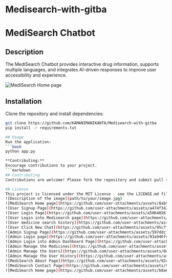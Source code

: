 ﻿# Medisearch-with-gitba
# MediSearch Chatbot
## Description
The MediSearch Chatbot provides interactive drug information, supports multiple languages, and integrates AI-driven responses to improve user accessibility and experience.

![MediSearch Home page](https://github.com/user-attachments/assets/cc28605d-2a2a-41d0-a58e-d8135cfc6024)

## Installation
Clone the repository and install dependencies:
```bash
git clone https://github.com/KAMANIMANIKANTA/Medisearch-with-gitba
pip install -r requirements.txt

## Usage
Run the application:
```bash
python app.py

**Contributing:**
Encourage contributions to your project.
```markdown
## Contributing
Contributions are welcome! Please fork the repository and submit pull requests with your proposed changes.

## License
This project is licensed under the MIT License - see the LICENSE.md file for details.
![Description of the image](path/to/your/image.jpg)
![MediSearch Home page](https://github.com/user-attachments/assets/8ab9be13-5d50-4196-b16b-7552fd2abf2a)
![User Signup Page](https://github.com/user-attachments/assets/a474f342-8487-416b-b746-172485951619)
![User Login Page](https://github.com/user-attachments/assets/a5064026-b8a6-4f5f-a5ad-64158e8d42c8)
![User Login into Medisearch page](https://github.com/user-attachments/assets/6a7a8bcc-789a-4d12-97c6-a340d59ee0eb)
![User medicine search history](https://github.com/user-attachments/assets/8f6109e0-6ac4-4be5-8b9d-4aea5f3d03dc)
![User Click New Chat](https://github.com/user-attachments/assets/95c7f7b6-2a2d-45be-9835-439f26e68418)
![Admin Signup Page](https://github.com/user-attachments/assets/597ddcf9-d9a6-4963-af15-7c4b4cd9c4f4)
![Admin Login page](https://github.com/user-attachments/assets/93a946fd-935c-41c6-a7a7-57ffd5483b64)
![Admin Login into Admin Dashboard Page](https://github.com/user-attachments/assets/1721ed7f-5148-48d7-877a-5694f33c7a18)
![Admin Manage the Medicines](https://github.com/user-attachments/assets/4b295756-c2ec-4d51-9587-c9611b49a6f5)
![Admin Manage the Users](https://github.com/user-attachments/assets/8debaf62-34d7-4c3a-8b3f-f5466d7bc61d)
![Admin Manage the User History](https://github.com/user-attachments/assets/d8cc8e61-48fb-4d49-8786-c66f0c7f3e53)
![MediSearch About Page](https://github.com/user-attachments/assets/92c166ad-f46c-46bd-935a-2a401f4ab3bd)
![MediSearch Contact Page](https://github.com/user-attachments/assets/91295d03-0b11-410b-9c1d-b0d65949c372)
![MediSearch Home page](https://github.com/user-attachments/assets/b0a62103-1635-4da9-8633-78efedd726aa)

